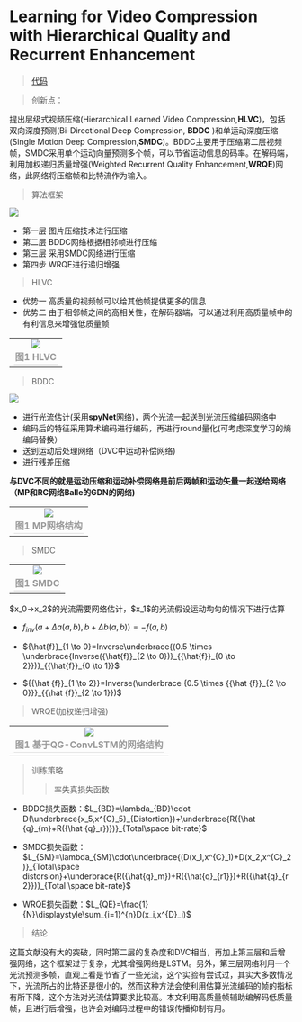 # Learning for Video Compression with Hierarchical Quality and Recurrent Enhancement
> [代码](https://github.com/RenYang-home/HLVC)

> 创新点：

提出层级式视频压缩(Hierarchical Learned Video Compression,**HLVC**)，包括双向深度预测(Bi-Directional Deep Compression, **BDDC** )和单运动深度压缩(Single Motion Deep Compression,**SMDC**)。BDDC主要用于压缩第二层视频帧，SMDC采用单个运动向量预测多个帧，可以节省运动信息的码率。在解码端，利用加权递归质量增强(Weighted Recurrent Quality Enhancement,**WRQE**)网络，此网络将压缩帧和比特流作为输入。

> 算法框架

<img src="https://i.imgur.com/oTVtJm1.png" >

- 第一层 图片压缩技术进行压缩
- 第二层 BDDC网络根据相邻帧进行压缩
- 第三层 采用SMDC网络进行压缩
- 第四步 WRQE进行递归增强

> HLVC

- 优势一 高质量的视频帧可以给其他帧提供更多的信息
- 优势二 由于相邻帧之间的高相关性，在解码器端，可以通过利用高质量帧中的有利信息来增强低质量帧
<table>
    <tr>
        <td >
            <center>
                <img src="https://i.imgur.com/8WP7uiC.png" >			
                </center>
        	<center>
                <div style="color:orange; border-bottom: 1px solid #d9d9d9;
    				display: inline-block;
    				color: #999;
    				padding: 2px;">
                    <b>图1 HLVC</b>
                </div>
    			<br>
            </center>
        </td>
    </tr>
</table>

> BDDC

<img src="https://i.imgur.com/bHFkC6s.png" >			
     
- 进行光流估计(采用**spyNet**网络)，两个光流一起送到光流压缩编码网络中
- 编码后的特征采用算术编码进行编码，再进行round量化(可考虑深度学习的熵编码替换）
- 送到运动后处理网络（DVC中运动补偿网络)
- 进行残差压缩

**与DVC不同的就是运动压缩和运动补偿网络是前后两帧和运动矢量一起送给网络（MP和RC网络Balle的GDN的网络)**

<table>
    <tr>
        <td >
            <center>
                <img src="https://i.imgur.com/PKW9HNb.png" >			
                </center>
        	<center>
                <div style="color:orange; border-bottom: 1px solid #d9d9d9;
    				display: inline-block;
    				color: #999;
    				padding: 2px;">
                    <b>图1 MP网络结构</b>
                </div>
    			<br>
            </center>
        </td>
    </tr>
</table>

> SMDC

<table>
    <tr>
        <td >
            <center>
                <img src="https://i.imgur.com/fjJaGlK.png" >			
                </center>
        	<center>
                <div style="color:orange; border-bottom: 1px solid #d9d9d9;
    				display: inline-block;
    				color: #999;
    				padding: 2px;">
                    <b>图1 SMDC</b>
                </div>
    			<br>
            </center>
        </td>
    </tr>
</table>
$x_0->x_2$的光流需要网络估计，$x_1$的光流假设运动均匀的情况下进行估算

- $f_{inv}(a+\Delta{a}(a,b),b+\Delta{b}(a,b))=-f(a,b)$

- ${\hat{f}}_{1 \to 0}=Inverse\underbrace{(0.5 \times \underbrace{Inverse({\hat{f}}_{2 \to 0})}_{{\hat{f}}_{0 \to 2}})}_{{\hat{f}}_{0 \to 1}}$

- ${{\hat {f}}_{1 \to 2}}=Inverse(\underbrace {0.5 \times {{\hat {f}}_{2 \to 0}}}_{{\hat {f}}_{2 \to 1}})$



> WRQE(加权递归增强)

<table>
    <tr>
        <td >
            <center>
                <img src="https://i.imgur.com/fO6tI7a.png" >			
                </center>
        	<center>
                <div style="color:orange; border-bottom: 1px solid #d9d9d9;
    				display: inline-block;
    				color: #999;
    				padding: 2px;">
                    <b>图1 基于QG-ConvLSTM的网络结构</b>
                </div>
    			<br>
            </center>
        </td>
    </tr>
</table>


> 训练策略
>
>> 率失真损失函数

- BDDC损失函数：$L_{BD}=\lambda_{BD}\cdot D(\underbrace{x_5,x^{C}_5}_{Distortion})+\underbrace{R({\hat {q}_{m}+R({\hat {q}_r})})}_{Total\space bit-rate}$

- SMDC损失函数：$L_{SM}=\lambda_{SM}\cdot\underbrace{(D(x_1,x^{C}_1)+D(x_2,x^{C}_2)}_{Total\space distorsion}+\underbrace{R({\hat{q}_m})+R({\hat{q}_{r1}})+R({\hat{q}_{r2}})}_{Total \space bit-rate}$

- WRQE损失函数：$L_{QE}=\frac{1}{N}\displaystyle\sum_{i=1}^{n}D(x_i,x^{D}_i)$

> 结论

这篇文献没有大的突破，同时第二层的复杂度和DVC相当，再加上第三层和后增强网络，这个框架过于复杂，尤其增强网络是LSTM。另外，第三层网络利用一个光流预测多帧，直观上看是节省了一些光流，这个实验有尝试过，其实大多数情况下，光流所占的比特还是很小的，然而这种方法会使利用估算光流编码的帧的指标有所下降，这个方法对光流估算要求比较高。本文利用高质量帧辅助编解码低质量帧，且进行后增强，也许会对编码过程中的错误传播抑制有用。